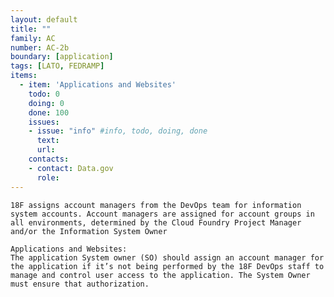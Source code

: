 ```yaml
---
layout: default
title: ""
family: AC
number: AC-2b
boundary: [application]
tags: [LATO, FEDRAMP]
items:
  - item: 'Applications and Websites'
    todo: 0
    doing: 0
    done: 100   
    issues:
    - issue: "info" #info, todo, doing, done
      text:
      url:
    contacts:
    - contact: Data.gov
      role:
---
```

`18F assigns account managers from the DevOps team for information system accounts. Account managers are assigned for account groups in all environments, determined by the Cloud Foundry Project Manager and/or the Information System Owner`

```
Applications and Websites:
The application System owner (SO) should assign an account manager for the application if it’s not being performed by the 18F DevOps staff to manage and control user access to the application. The System Owner must ensure that authorization.
```
